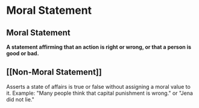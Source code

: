 # Moral Statement
## Moral Statement
**A statement affirming that an action is right or wrong, or that a person is good or bad.**

## [[Non-Moral Statement]]
Asserts a state of affairs is true or false without assigning a moral value to it.
Example: "Many people think that capital punishment is wrong." or "Jena did not lie."
